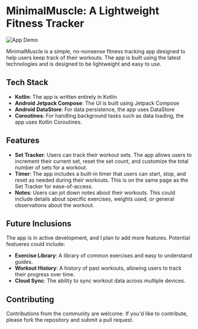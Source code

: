 # MinimalMuscle: A Lightweight Fitness Tracker

![App Demo](https://i.imgur.com/pa82hj4.gif)



MinimalMuscle is a simple, no-nonsense fitness tracking app designed to help users keep track of their workouts. The app is built using the latest technologies and is designed to be lightweight and easy to use.

## Tech Stack

- **Kotlin**: The app is written entirely in Kotlin
- **Android Jetpack Compose**: The UI is built using Jetpack Compose
- **Android DataStore**: For data persistence, the app uses DataStore
- **Coroutines**: For handling background tasks such as data loading, the app uses Kotlin Coroutines.

## Features

- **Set Tracker**: Users can track their workout sets. The app allows users to increment their current set, reset the set count, and customize the total number of sets for a workout.
- **Timer**: The app includes a built-in timer that users can start, stop, and reset as needed during their workouts. This is on the same page as the Set Tracker for ease-of-access.
- **Notes**: Users can jot down notes about their workouts. This could include details about specific exercises, weights used, or general observations about the workout.

## Future Inclusions

The app is in active development, and I plan to add more features. Potential featueres could include: 

- **Exercise Library**: A library of common exercises and easy to understand guides. 
- **Workout History**: A history of past workouts, allowing users to track their progress over time.
- **Cloud Sync**: The ability to sync workout data across multiple devices.

## Contributing

Contributions from the community are welcome. If you'd like to contribute, please fork the repository and submit a pull request.
